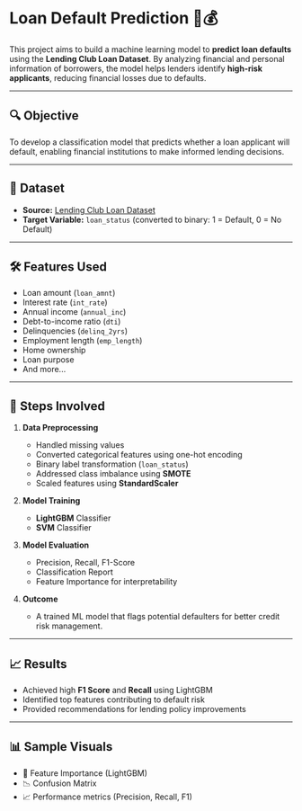 # Loan Default Prediction 🚨💰

This project aims to build a machine learning model to **predict loan defaults** using the **Lending Club Loan Dataset**. By analyzing financial and personal information of borrowers, the model helps lenders identify **high-risk applicants**, reducing financial losses due to defaults.

---

## 🔍 Objective

To develop a classification model that predicts whether a loan applicant will default, enabling financial institutions to make informed lending decisions.

---

## 📁 Dataset

- **Source:** [Lending Club Loan Dataset](https://www.kaggle.com/datasets/wendykan/lending-club-loan-data)
- **Target Variable:** `loan_status` (converted to binary: 1 = Default, 0 = No Default)

---

## 🛠️ Features Used

- Loan amount (`loan_amnt`)
- Interest rate (`int_rate`)
- Annual income (`annual_inc`)
- Debt-to-income ratio (`dti`)
- Delinquencies (`delinq_2yrs`)
- Employment length (`emp_length`)
- Home ownership
- Loan purpose
- And more...

---

## 🧪 Steps Involved

1. **Data Preprocessing**
   - Handled missing values
   - Converted categorical features using one-hot encoding
   - Binary label transformation (`loan_status`)
   - Addressed class imbalance using **SMOTE**
   - Scaled features using **StandardScaler**

2. **Model Training**
   - **LightGBM** Classifier
   - **SVM** Classifier

3. **Model Evaluation**
   - Precision, Recall, F1-Score
   - Classification Report
   - Feature Importance for interpretability

4. **Outcome**
   - A trained ML model that flags potential defaulters for better credit risk management.

---

## 📈 Results

- Achieved high **F1 Score** and **Recall** using LightGBM
- Identified top features contributing to default risk
- Provided recommendations for lending policy improvements

---

## 📊 Sample Visuals

- 📌 Feature Importance (LightGBM)
- 📉 Confusion Matrix
- 📈 Performance metrics (Precision, Recall, F1)


